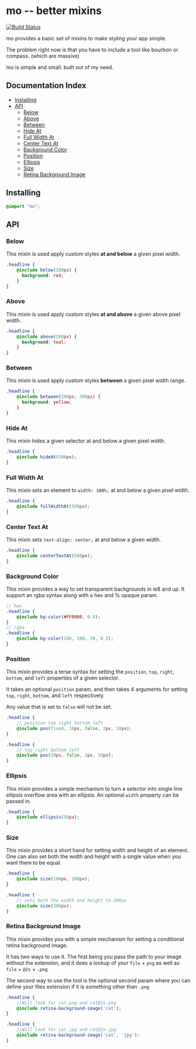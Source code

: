 mo -- better mixins
===============

[![Build Status](https://travis-ci.org/mojotech/mo.png)](https://travis-ci.org/mojotech/mo)

mo provides a basic set of mixins to make styling your app simple.

The problem right now is that you have to include a tool like bourbon or compass. (which are massive)

mo is simple and small. built out of my need.


## Documentation Index
* [Installing](#installing)
* [API](#api)
	* [Below](#below)
	* [Above](#above)
	* [Between](#between)
	* [Hide At](#hide-at)
	* [Full Width At](#full-width-at)
	* [Center Text At](#center-text-at)
	* [Background Color](#background-color)
	* [Position](#position)
	* [Ellipsis](#ellipsis)
	* [Size](#size)
	* [Retina Background Image](#retina-background-image)


## Installing

```scss
@import "mo";
```


## API


### Below

This mixin is used apply custom styles **at and below** a given pixel width.

```scss
.headline {
	@include below(100px) {
	  background: red;
	}
}
```

### Above

This mixin is used apply custom styles **at and above** a given above pixel width.

```scss
.headline {
	@include above(200px) {
	  background: teal;
	}
}
```

### Between

This mixin is used apply custom styles **between** a given pixel width range.

```scss
.headline {
	@include between(200px, 300px) {
	  background: yellow;
	}
}
```

### Hide At

This mixin hides a given selector at and below a given pixel width.

```scss
.headline {
	@include hideAt(500px);
}
```

### Full Width At

This mixin sets an element to `width: 100%;` at and below a given pixel width.

```scss
.headline {
	@include fullWidthAt(500px);
}
```

### Center Text At

This mixin sets `text-align: center;` at and below a given width.

```scss
.headline {
	@include centerTextAt(500px);
}
```

### Background Color

This mixin provides a way to set transparent backgrounds
in ie8 and up.
It support an rgba syntax along with a hex and % opaque param.

```scss
// hex
.headline {
	@include bg-color(#FF0000, 0.4);
}
// rgba
.headline {
	@include bg-color(100, 200, 20, 0.5);
}
```

### Position

This mixin provides a terse syntax for setting the `position`, `top`, `right`, `bottom`, and `left` properties of a given selector.

It takes an optional `position` param, and then takes 4 arguments for setting `top`, `right`, `bottom`, and `left` respectively.

Any value that is set to `false` will not be set.

```scss
.headline {
	// position top right bottom left
	@include pos(fixed, 10px, false, 2px, 10px);
}

.headline {
	// top right bottom left
	@include pos(10px, false, 2px, 10px);
}
```

### Ellipsis

This mixin provides a simple mechanism to turn a selector into single line ellipsis overflow area with an ellipsis. An optional `width` property can be passed in.

```scss
.headline {
	@include ellipsis(50px);
}
```

### Size

This mixin provides a short hand for setting width and height of an element. One can also set both the width and height with a single value when you want them to be equal.

```scss
.headline {
	@include size(100px, 200px);
}

.headline {
	// sets both the width and height to 300px
	@include size(300px);
}
```

### Retina Background Image

This mixin provides you with a simple mechanism for setting a conditional retina background image.

It has two ways to use it. The first being you pass the path to your image without the extension, and it does a lookup of your `file` + `png` as well as `file` + `@2x` + `.png`

The second way to use the tool is the optional second param where you can define your files extension if it is something other than `.png`

```scss
.headline {
	//Will look for cat.png and cat@2x.png
	@include retina-background-image('cat');
}

.headline {
	//Will look for cat.jpg and cat@2x.jpg
	@include retina-background-image('cat', 'jpg');
}

```

